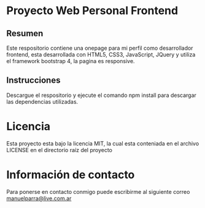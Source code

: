# Proyecto Web Personal Frontend

## Resumen
Este respositorio contiene una onepage para mi perfil como desarrollador frontend, esta desarrollada con HTML5, CSS3, JavaScript, JQuery y utiliza el framework bootstrap 4, la pagina es responsive.

## Instrucciones
Descargue el respositorio y ejecute el comando npm install para descargar las dependencias utilizadas.

# Licencia
Esta proyecto esta bajo la licencia MIT, la cual esta conteniada en el archivo LICENSE en el directorio raíz del proyecto

# Información de contacto
Para ponerse en contacto conmigo puede escribirme al siguiente correo [manuelparra@live.com.ar](mailto:manuelparra@live.com.ar)

